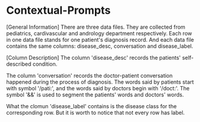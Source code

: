# Contextual-Prompts

[General Information]
There are three data files. They are collected from pediatrics, cardivascular and andrology department respectively.
Each row in one data file stands for one patient's diagnosis record. And each data file contains the same columns: 
disease_desc, conversation and disease_label.

[Column Description]
The column 'disease_desc' records the patients' self-described condition.

The column 'conversation' records the doctor-patient conversation happened during the process of diagnosis. The 
words said by patients start with symbol '/pati:', and the words said by doctors begin with '/doct:'. The symbol '&&' is
used to segment the patients' words and doctors' words.

What the clomun 'disease_label' contains is the disease class for the corresponding row. But it is worth to notice that not
every row has label.  


